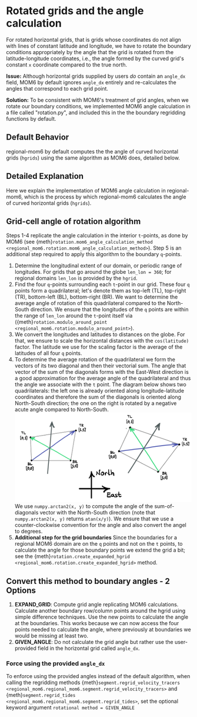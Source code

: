 # Rotated grids and the angle calculation

For rotated horizontal grids, that is grids whose coordinates do not align with lines of constant latitude and longitude, we have to rotate the boundary conditions appropriately by the angle that the grid is rotated from the latitude-longitude coordinates, i.e., the angle formed by the curved grid's constant ``x`` coordinate compared to the true north.

**Issue:** Although horizontal grids supplied by users _do_ contain an `angle_dx` field, MOM6 by default ignores `angle_dx`  entirely and re-calculates the angles that correspond to each grid point.

**Solution:** To be consistent with MOM6's treatment of grid angles, when we rotate our boundary conditions, we implemented MOM6 angle calculation in a file called "rotation.py", and included this in the the boundary regridding functions by default.

## Default Behavior
regional-mom6 by default computes the the angle of curved horizontal grids (``hgrids``) using the same algorithm as MOM6 does, detailed below.

## Detailed Explanation

Here we explain the implementation of MOM6 angle calculation in regional-mom6, which is the process by which regional-mom6 calculates the angle of curved horizontal grids (``hgrids``).

## Grid-cell angle of rotation algorithm
Steps 1-4 replicate the angle calculation in the interior ``t``-points, as done by MOM6 (see {meth}`rotation.mom6_angle_calculation_method <regional_mom6.rotation.mom6_angle_calculation_method>`). Step 5 is an additional step required to apply this algorithm to the boundary ``q``-points.

1. Determine the longitudinal extent of our domain, or periodic range of longitudes. For grids that go around the globe ``len_lon = 360``; for regional domains ``len_lon`` is provided by the ``hgrid``.
2. Find the four ``q``-points surrounding each ``t``-point in our grid. These four ``q`` points form a quadrilateral; let's denote them as top-left (TL), top-right (TR), bottom-left (BL), bottom-right (BR). We want to determine the average angle of rotation of this quadrilateral compared to the North-South direction. We ensure that the longitudes of the ``q`` points are within the range of ``len_lon`` around the ``t``-point itself via ({meth}`rotation.modulo_around_point <regional_mom6.rotation.modulo_around_point>`).
3. We convert the longitudes and latitudes to distances on the globe. For that, we ensure to scale the horizontal distances with the `cos(latitude)` factor. The latitude we use for the scaling factor is the average of the latitudes of all four ``q`` points.
4. To determine the average rotation of the quadrilateral we form the vectors of its two diagonal and then their vectorial sum. The angle that vector of the sum of the diagonals forms with the East-West direction is a good approximation for the average angle of the quadrilateral and thus the angle we associate with the ``t`` point. The diagram below shows two quadrilaterals: the left one is already oriented along longitude-latitude coordinates and therefore the sum of the diagonals is oriented along North-South direction; the one on the right is rotated by a negative acute angle compared to North-South.
   ![Logo](_static/images/angle_via_diagonals.png)
   We use `numpy.arctan2(x, y)` to compute the angle of the sum-of-diagonals vector with the North-South direction (note that `numpy.arctan2(x, y)` returns `atan(x/y)`). We ensure that we use a counter-clockwise convention for the angle and also convert the angel to degrees.
5. **Additional step for the grid boundaries**
Since the boundaries for a regional MOM6 domain are on the `q` points and not on the `t` points, to calculate the angle for those boundary points we extend the grid a bit; see the {meth}`rotation.create_expanded_hgrid <regional_mom6.rotation.create_expanded_hgrid>` method.

## Convert this method to boundary angles - 2 Options

1. **EXPAND_GRID**: Compute grid angle replicating MOM6 calculations. Calculate another boundary row/column points around the hgrid using simple difference techniques. Use the new points to calculate the angle at the boundaries. This works because we can now access the four points needed to calculate the angle, where previously at boundaries we would be missing at least two.
2. **GIVEN_ANGLE**: Do not calculate the grid angle but rather use the user-provided field in the horizontal grid called `angle_dx`.


### Force using the provided `angle_dx`

To enforce using the provided angles instead of the default algorithm, when calling the regridding methods {meth}`segment.regrid_velocity_tracers <regional_mom6.regional_mom6.segment.regrid_velocity_tracers>` and {meth}`segment.regrid_tides <regional_mom6.regional_mom6.segment.regrid_tides>`, set the optional keyword argument `rotational method = GIVEN_ANGLE`
